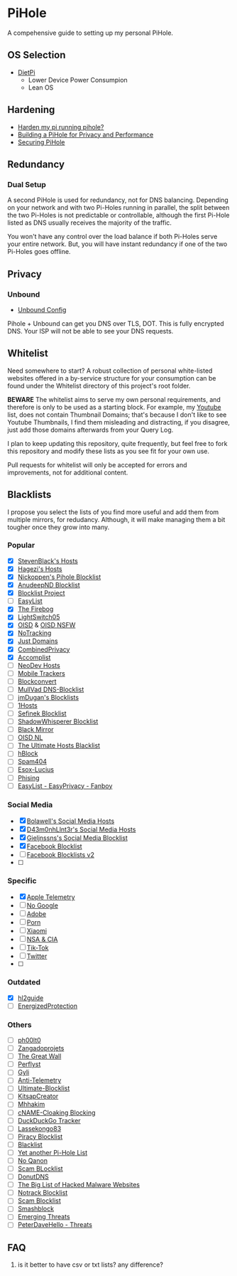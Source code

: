 # PiHole

A compehensive guide to setting up my personal PiHole.

## OS Selection

- [DietPi]()
  - Lower Device Power Consumpion
  - Lean OS

## Hardening

- [Harden my pi running pihole?](https://discourse.pi-hole.net/t/harden-my-pi-running-pihole-install-ufw/5642/17)
- [Building a PiHole for Privacy and Performance](https://thesmashy.medium.com/building-a-pihole-for-privacy-and-performance-f762dbcb66e5)
- [Securing PiHole](https://discourse.pi-hole.net/t/securing-pihole/1155)

## Redundancy

### Dual Setup

A second PiHole is used for redundancy, not for DNS balancing. Depending on your network and with two Pi-Holes running in parallel, the split between the two Pi-Holes is not predictable or controllable, although the first Pi-Hole listed as DNS usually receives the majority of the traffic.

You won't have any control over the load balance if both Pi-Holes serve your entire network. But, you will have instant redundancy if one of the two Pi-Holes goes offline.

## Privacy

### Unbound

- [Unbound Config](https://gist.github.com/Overbryd/ab15ee86c58260cb6d0be634a4c58057)

Pihole + Unbound can get you DNS over TLS, DOT. This is fully encrypted DNS. Your ISP will not be able to see your DNS requests.

## Whitelist

Need somewhere to start? A robust collection of personal white-listed websites offered in a by-service structure for your consumption can be found under the Whitelist directory of this project's root folder.

**BEWARE** The whitelist aims to serve my own personal requirements, and therefore is only to be used as a starting block. For example, my [Youtube](https://github.com/gzachariadis/Pi-Hole/tree/main/Whitelist/Video%20Hosting/Youtube) list, does not contain Thumbnail Domains; that's because I don't like to see Youtube Thumbnails, I find them misleading and distracting, if you disagree, just add those domains afterwards from your Query Log.

I plan to keep updating this repository, quite frequently, but feel free to fork this repository and modify these lists as you see fit for your own use.

Pull requests for whitelist will only be accepted for errors and improvements, not for additional content.

## Blacklists

I propose you select the lists of you find more useful and add them from multiple mirrors, for redudancy. Although, it will make managing them a bit tougher once they grow into many.

### Popular

- [x] [StevenBlack's Hosts](https://github.com/StevenBlack/hosts)
- [x] [Hagezi's Hosts](https://github.com/hagezi/dns-blocklists/tree/main)
- [x] [Nickoppen's Pihole Blocklist](https://github.com/nickoppen/pihole-blocklists)
- [x] [AnudeepND Blocklist](https://github.com/anudeepND/blacklist)
- [x] [Blocklist Project](https://github.com/blocklistproject/Lists)
- [ ] [EasyList](https://github.com/ZingyAwesome/easylists-for-pihole)
- [x] [The Firebog](https://firebog.net/)
- [x] [LightSwitch05](https://github.com/lightswitch05/hosts)
- [x] [OISD](https://dbl.oisd.nl/) & [OISD NSFW](https://dbl.oisd.nl/nsfw/)
- [x] [NoTracking](https://github.com/notracking/hosts-blocklists?tab=readme-ov-file)
- [x] [Just Domains](https://github.com/justdomains/blocklists)
- [x] [CombinedPrivacy](https://github.com/bongochong/CombinedPrivacyBlockLists)
- [x] [Accomplist](https://github.com/cbuijs/accomplist)
- [ ] [NeoDev Hosts](https://github.com/neodevpro/neodevhost)
- [ ] [Mobile Trackers](https://github.com/craiu/mobiletrackers)
- [ ] [Blockconvert](https://github.com/mkb2091/blockconvert)
- [ ] [MullVad DNS-Blocklist](https://github.com/mullvad/dns-blocklists?tab=readme-ov-file#lists)
- [ ] [jmDugan's Blocklists](https://github.com/jmdugan/blocklists)
- [ ] [1Hosts](https://github.com/badmojr/1Hosts)
- [ ] [Sefinek Blocklist](https://github.com/sefinek24/Sefinek-Blocklist-Collection)
- [ ] [ShadowWhisperer Blocklist](https://github.com/ShadowWhisperer/BlockLists)
- [ ] [Black Mirror](https://github.com/T145/black-mirror)
- [ ] [OISD NL](https://github.com/zoonderkins/dbl-oisd-nl)
- [ ] [The Ultimate Hosts Blacklist](https://github.com/Ultimate-Hosts-Blacklist/Ultimate.Hosts.Blacklist)
- [ ] [hBlock](https://github.com/hectorm/hblock)
- [ ] [Spam404](https://github.com/Spam404/lists)
- [ ] [Esox-Lucius](https://github.com/Esox-Lucius/PiHoleblocklists)
- [ ] [Phising](https://phishing.army/)
- [ ] [EasyList - EasyPrivacy - Fanboy](https://github.com/easylist/easylist)

### Social Media

- [x] [Bolawell's Social Media Hosts](https://github.com/bolawell/Social-media-Blocklists)
- [x] [D43m0nhLlnt3r's Social Media Hosts](https://github.com/d43m0nhLInt3r/socialblocklists)
- [x] [Gieljnssns's Social Media Blocklist](https://github.com/gieljnssns/Social-media-Blocklists)
- [x] [Facebook Blocklist](https://github.com/koen20/pihole-facebook)
- [ ] [Facebook Blocklists v2](https://github.com/imkarthikk/pihole-facebook)
- [ ] 

### Specific

- [x] [Apple Telemetry](https://github.com/cedws/apple-telemetry)
- [ ] [No Google](https://github.com/nickspaargaren/no-google)
- [ ] [Adobe](https://github.com/Ruddernation-Designs/Adobe-URL-Block-List)
- [ ] [Porn](https://github.com/Bon-Appetit/porn-domains)
- [ ] [Xiaomi](https://github.com/unknownFalleN/xiaomi-dns-blocklist)
- [ ] [NSA & CIA](https://github.com/tigthor/NSA-CIA-Blocklist)
- [ ] [Tik-Tok](https://github.com/danhorton7/pihole-block-tiktok)
- [ ] [Twitter](https://github.com/JackCuthbert/pihole-twitter)
- [ ] 

### Outdated

- [x] [hl2guide](https://github.com/hl2guide/Filterlist-for-AdGuard-or-PiHole?tab=readme-ov-file)
- [ ] [EnergizedProtection](https://github.com/EnergizedProtection/block)
      
### Others

- [ ] [ph00lt0](https://github.com/ph00lt0/blocklist)
- [ ] [Zangadoprojets](https://github.com/zangadoprojets/pi-hole-blocklist)
- [ ] [The Great Wall](https://github.com/Sekhan/TheGreatWall)
- [ ] [Perflyst](https://github.com/Perflyst/PiHoleBlocklist)
- [ ] [Gyli](https://github.com/gyli/Blocklist)
- [ ] [Anti-Telemetry](https://github.com/MoralCode/pihole-antitelemetry)
- [ ] [Ultimate-Blocklist](https://github.com/walshie4/Ultimate-Blocklist)
- [ ] [KitsapCreator](https://github.com/KitsapCreator/pihole-blocklists)
- [ ] [Mhhakim](https://github.com/mhhakim/pihole-blocklist)
- [ ] [cNAME-Cloaking Blocking](https://github.com/nextdns/cname-cloaking-blocklist)
- [ ] [DuckDuckGo Tracker](https://github.com/duckduckgo/tracker-blocklists)
- [ ] [Lassekongo83](https://github.com/lassekongo83/Frellwits-filter-lists)
- [ ] [Piracy Blocklist](https://github.com/nextdns/piracy-blocklists)
- [ ] [Blacklist](https://github.com/fabriziosalmi/blacklists)
- [ ] [Yet another Pi-Hole List](https://github.com/JavanXD/ya-pihole-list)
- [ ] [No Qanon](https://github.com/rimu/no-qanon)
- [ ] [Scam BLocklist](https://github.com/durablenapkin/scamblocklist)
- [ ] [DonutDNS](https://github.com/shoenig/donutdns)
- [ ] [The Big List of Hacked Malware Websites](https://github.com/mitchellkrogza/The-Big-List-of-Hacked-Malware-Web-Sites)
- [ ] [Notrack Blocklist](https://gitlab.com/quidsup/notrack-blocklists)
- [ ] [Scam Blocklist](https://github.com/durablenapkin/scamblocklist)
- [ ] [Smashblock](https://github.com/smashah/smashblock)
- [ ] [Emerging Threats](https://github.com/tweedge/emerging-threats-pihole)
- [ ] [PeterDaveHello - Threats](https://github.com/PeterDaveHello/threat-hostlist)

## FAQ

1. is it better to have csv or txt lists? any difference?
